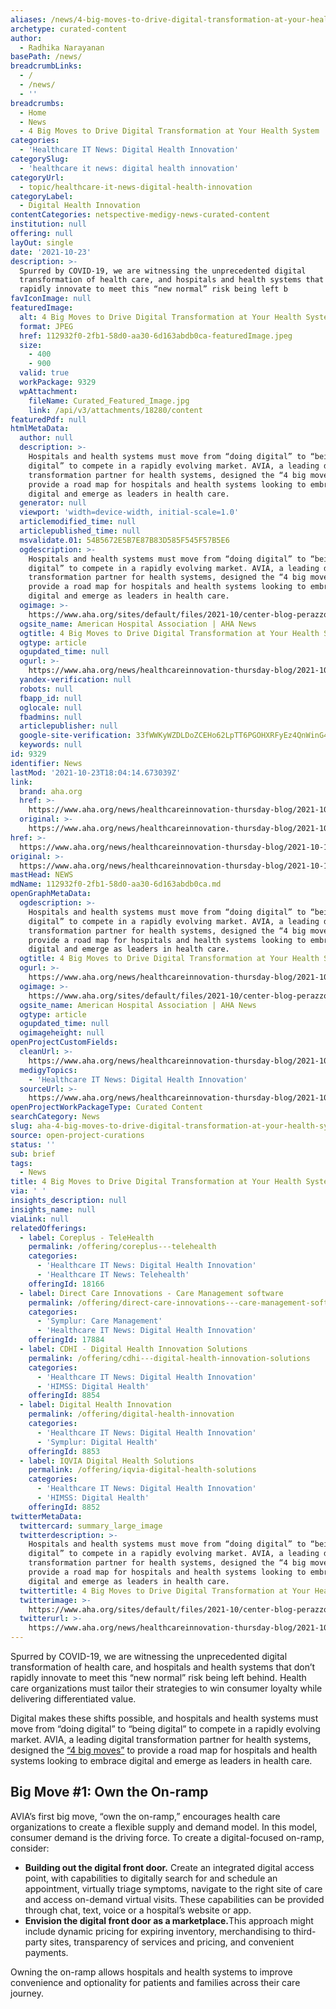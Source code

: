 ```yaml
---
aliases: /news/4-big-moves-to-drive-digital-transformation-at-your-health-system
archetype: curated-content
author:
  - Radhika Narayanan
basePath: /news/
breadcrumbLinks:
  - /
  - /news/
  - ''
breadcrumbs:
  - Home
  - News
  - 4 Big Moves to Drive Digital Transformation at Your Health System
categories:
  - 'Healthcare IT News: Digital Health Innovation'
categorySlug:
  - 'healthcare it news: digital health innovation'
categoryUrl:
  - topic/healthcare-it-news-digital-health-innovation
categoryLabel:
  - Digital Health Innovation
contentCategories: netspective-medigy-news-curated-content
institution: null
offering: null
layOut: single
date: '2021-10-23'
description: >-
  Spurred by COVID-19, we are witnessing the unprecedented digital
  transformation of health care, and hospitals and health systems that don’t
  rapidly innovate to meet this “new normal” risk being left b
favIconImage: null
featuredImage:
  alt: 4 Big Moves to Drive Digital Transformation at Your Health System
  format: JPEG
  href: 112932f0-2fb1-58d0-aa30-6d163abdb0ca-featuredImage.jpeg
  size:
    - 400
    - 900
  valid: true
  workPackage: 9329
  wpAttachment:
    fileName: Curated_Featured_Image.jpg
    link: /api/v3/attachments/18280/content
featuredPdf: null
htmlMetaData:
  author: null
  description: >-
    Hospitals and health systems must move from “doing digital” to “being
    digital” to compete in a rapidly evolving market. AVIA, a leading digital
    transformation partner for health systems, designed the “4 big moves” to
    provide a road map for hospitals and health systems looking to embrace
    digital and emerge as leaders in health care.
  generator: null
  viewport: 'width=device-width, initial-scale=1.0'
  articlemodified_time: null
  articlepublished_time: null
  msvalidate.01: 54B5672E5B7E87B83D585F545F57B5E6
  ogdescription: >-
    Hospitals and health systems must move from “doing digital” to “being
    digital” to compete in a rapidly evolving market. AVIA, a leading digital
    transformation partner for health systems, designed the “4 big moves” to
    provide a road map for hospitals and health systems looking to embrace
    digital and emerge as leaders in health care.
  ogimage: >-
    https://www.aha.org/sites/default/files/2021-10/center-blog-perazzo-900x400.jpg
  ogsite_name: American Hospital Association | AHA News
  ogtitle: 4 Big Moves to Drive Digital Transformation at Your Health System | AHA News
  ogtype: article
  ogupdated_time: null
  ogurl: >-
    https://www.aha.org/news/healthcareinnovation-thursday-blog/2021-10-14-4-big-moves-drive-digital-transformation-your
  yandex-verification: null
  robots: null
  fbapp_id: null
  oglocale: null
  fbadmins: null
  articlepublisher: null
  google-site-verification: 33fWWKyWZDLDoZCEHo62LpTT6PGOHXRFyEz4QnWinG4
  keywords: null
id: 9329
identifier: News
lastMod: '2021-10-23T18:04:14.673039Z'
link:
  brand: aha.org
  href: >-
    https://www.aha.org/news/healthcareinnovation-thursday-blog/2021-10-14-4-big-moves-drive-digital-transformation-your
  original: >-
    https://www.aha.org/news/healthcareinnovation-thursday-blog/2021-10-14-4-big-moves-drive-digital-transformation-your
href: >-
  https://www.aha.org/news/healthcareinnovation-thursday-blog/2021-10-14-4-big-moves-drive-digital-transformation-your
original: >-
  https://www.aha.org/news/healthcareinnovation-thursday-blog/2021-10-14-4-big-moves-drive-digital-transformation-your
mastHead: NEWS
mdName: 112932f0-2fb1-58d0-aa30-6d163abdb0ca.md
openGraphMetaData:
  ogdescription: >-
    Hospitals and health systems must move from “doing digital” to “being
    digital” to compete in a rapidly evolving market. AVIA, a leading digital
    transformation partner for health systems, designed the “4 big moves” to
    provide a road map for hospitals and health systems looking to embrace
    digital and emerge as leaders in health care.
  ogtitle: 4 Big Moves to Drive Digital Transformation at Your Health System | AHA News
  ogurl: >-
    https://www.aha.org/news/healthcareinnovation-thursday-blog/2021-10-14-4-big-moves-drive-digital-transformation-your
  ogimage: >-
    https://www.aha.org/sites/default/files/2021-10/center-blog-perazzo-900x400.jpg
  ogsite_name: American Hospital Association | AHA News
  ogtype: article
  ogupdated_time: null
  ogimageheight: null
openProjectCustomFields:
  cleanUrl: >-
    https://www.aha.org/news/healthcareinnovation-thursday-blog/2021-10-14-4-big-moves-drive-digital-transformation-your
  medigyTopics:
    - 'Healthcare IT News: Digital Health Innovation'
  sourceUrl: >-
    https://www.aha.org/news/healthcareinnovation-thursday-blog/2021-10-14-4-big-moves-drive-digital-transformation-your
openProjectWorkPackageType: Curated Content
searchCategory: News
slug: aha-4-big-moves-to-drive-digital-transformation-at-your-health-system
source: open-project-curations
status: ''
sub: brief
tags:
  - News
title: 4 Big Moves to Drive Digital Transformation at Your Health System
via: ' '
insights_description: null
insights_name: null
viaLink: null
relatedOfferings:
  - label: Coreplus - TeleHealth
    permalink: /offering/coreplus---telehealth
    categories:
      - 'Healthcare IT News: Digital Health Innovation'
      - 'Healthcare IT News: Telehealth'
    offeringId: 18166
  - label: Direct Care Innovations - Care Management software
    permalink: /offering/direct-care-innovations---care-management-software
    categories:
      - 'Symplur: Care Management'
      - 'Healthcare IT News: Digital Health Innovation'
    offeringId: 17884
  - label: CDHI - Digital Health Innovation Solutions
    permalink: /offering/cdhi---digital-health-innovation-solutions
    categories:
      - 'Healthcare IT News: Digital Health Innovation'
      - 'HIMSS: Digital Health'
    offeringId: 8854
  - label: Digital Health Innovation
    permalink: /offering/digital-health-innovation
    categories:
      - 'Healthcare IT News: Digital Health Innovation'
      - 'Symplur: Digital Health'
    offeringId: 8853
  - label: IQVIA Digital Health Solutions
    permalink: /offering/iqvia-digital-health-solutions
    categories:
      - 'Healthcare IT News: Digital Health Innovation'
      - 'HIMSS: Digital Health'
    offeringId: 8852
twitterMetaData:
  twittercard: summary_large_image
  twitterdescription: >-
    Hospitals and health systems must move from “doing digital” to “being
    digital” to compete in a rapidly evolving market. AVIA, a leading digital
    transformation partner for health systems, designed the “4 big moves” to
    provide a road map for hospitals and health systems looking to embrace
    digital and emerge as leaders in health care.
  twittertitle: 4 Big Moves to Drive Digital Transformation at Your Health System | AHA News
  twitterimage: >-
    https://www.aha.org/sites/default/files/2021-10/center-blog-perazzo-900x400.jpg
  twitterurl: >-
    https://www.aha.org/news/healthcareinnovation-thursday-blog/2021-10-14-4-big-moves-drive-digital-transformation-your
---
```

<p>Spurred by COVID-19, we are witnessing the unprecedented digital transformation of health care, and hospitals and health systems that don’t rapidly innovate to meet this “new normal” risk being left behind. Health care organizations must tailor their strategies to win consumer loyalty while delivering differentiated value.</p><p>Digital makes these shifts possible, and hospitals and health systems must move from “doing digital” to “being digital” to compete in a rapidly evolving market. AVIA, a leading digital transformation partner for health systems, designed the <a href="https://aviahealth.com/insights/the-4-big-moves-to-emerge-stronger-a-playbook-to-being-digital-in-healthcare-white-paper/?utm_source=referral&amp;utm_medium=PR&amp;utm_campaign=medical-economics">“4 big moves”</a> to provide a road map for hospitals and health systems looking to embrace digital and emerge as leaders in health care.</p><h2><strong>Big Move #1: Own the On-ramp</strong></h2><p>AVIA’s first big move, “own the on-ramp,” encourages health care organizations to create a flexible supply and demand model. In this model, consumer demand is the driving force. To create a digital-focused on-ramp, consider:</p><ul><li><strong>Building out the digital front door.</strong> Create an integrated digital access point, with capabilities to digitally search for and schedule an appointment, virtually triage symptoms, navigate to the right site of care and access on-demand virtual visits. These capabilities can be provided through chat, text, voice or a hospital’s website or app.</li><li><strong>Envision the digital front door as a marketplace.</strong>This approach might include dynamic pricing for expiring inventory, merchandising to third-party sites, transparency of services and pricing, and convenient payments.</li></ul><p>Owning the on-ramp allows hospitals and health systems to improve convenience and optionality for patients and families across their care journey.</p>